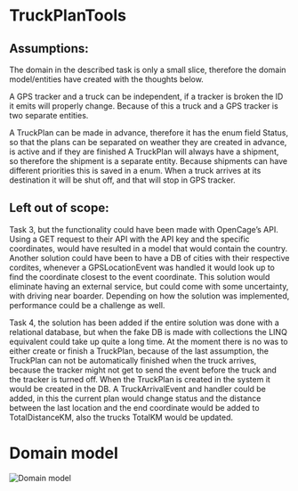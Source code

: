 # TruckPlanTools

## Assumptions:
The domain in the described task is only a small slice, therefore the domain model/entities have created with the thoughts below.

A GPS tracker and a truck can be independent, if a tracker is broken the ID it emits will properly change. Because of this a truck and a GPS tracker is two separate entities.

A TruckPlan can be made in advance, therefore it has the enum field Status, so that the plans can be separated on weather they are created in advance, is active and if they are finished
A TruckPlan will always have a shipment, so therefore the shipment is a separate entity. 
Because shipments can have different priorities this is saved in a enum.
When a truck arrives at its destination it will be shut off, and that will stop in GPS tracker.

## Left out of scope:
Task 3, but the functionality could have been made with OpenCage’s API. Using a GET request to their API with the API key and the specific coordinates, would have resulted in a model that would contain the country. 
Another solution could have been to have a DB of cities with their respective cordites, whenever a GPSLocationEvent was handled it would look up to find the coordinate closest to the event coordinate. This solution would eliminate having an external service, but could come with some uncertainty, with driving near boarder. Depending on how the solution was implemented, performance could be a challenge as well.

Task 4, the solution has been added if the entire solution was done with a relational database, but when the fake DB is made with collections the LINQ equivalent could take up quite a long time.
At the moment there is no was to either create or finish a TruckPlan, because of the last assumption, the TruckPlan can not be automatically finished when the truck arrives, because the tracker might not get to send the event before the truck and the tracker is turned off. When the TruckPlan is created in the system it would be created in the DB. A TruckArrivalEvent and handler could be added, in this the current plan would change status and the distance between the last location and the end coordinate would be added to TotalDistanceKM, also the trucks TotalKM would be updated.

# Domain model
![Domain model](https://user-images.githubusercontent.com/84728646/217355268-2666aa7a-ccfc-4ba1-909d-f3e78998a596.png)
